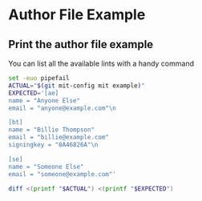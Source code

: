 # Author File Example

## Print the author file example

You can list all the available lints with a handy command

``` bash
set -euo pipefail
ACTUAL="$(git mit-config mit example)"
EXPECTED='[ae]
name = "Anyone Else"
email = "anyone@example.com"\n

[bt]
name = "Billie Thompson"
email = "billie@example.com"
signingkey = "0A46826A"\n

[se]
name = "Someone Else"
email = "someone@example.com"'

diff <(printf "$ACTUAL") <(printf "$EXPECTED")
```
